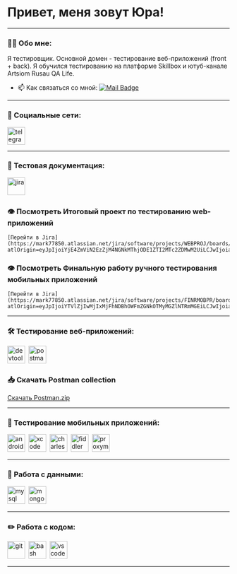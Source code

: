 # Привет, меня зовут Юра!

---

### 👨‍💻 Обо мне:

Я тестировщик. Основной домен - тестирование веб-приложений (front + back). Я обучился тестированию на платформе Skillbox и ютуб-канале Artsiom Rusau QA Life.

- 📫 Как связаться со мной: [![Mail Badge](https://img.shields.io/badge/-@onishuk-yura@mail.ru-blue?style=flat&logo=Mail&logoColor=white)](mailto:onishuk-yura@mail.ru)


---
### 🤝 Социальные сети:

  <div id="badges">
    <a href="https://t.me/markOYV777" target="_blank">
      <img src="https://cdn-icons-png.flaticon.com/512/2111/2111646.png" width="40" height="40" alt="telegram" />
    </a>
  </div>

---

### 📁 Тестовая документация:

<div>
  <img src="https://cdn.jsdelivr.net/gh/devicons/devicon/icons/jira/jira-original.svg" title="jira" alt="jira" width="40" height="40"/>&nbsp
  
### 👁️ Посмотреть Итоговый проект по тестированию web-приложений

    [Перейти в Jira](https://mark77850.atlassian.net/jira/software/projects/WEBPROJ/boards/34?atlOrigin=eyJpIjoiYjE4ZmViN2EzZjM4NGNkMThjODE1ZTI2MTc2ZDMwM2UiLCJwIjoiaiJ9)
  
### 👁️ Посмотреть Финальную работу ручного тестирования мобильных приложений

    [Перейти в Jira](https://mark77850.atlassian.net/jira/software/projects/FINRMOBPR/boards/67?atlOrigin=eyJpIjoiYTVlZjIwMjIxMjFhNDBhOWFmZGNkOTMyMGZlNTRmMGEiLCJwIjoiaiJ9)
</div>

---

### 🛠 Тестирование веб-приложений:

<div>
  <img src="https://d33wubrfki0l68.cloudfront.net/38b5c953a4667366685d55db55d057c86db1fc54/a0fdc/static/acae6b24d940347661ca901ea07f47c1/chrome-dev-logo-icon.png" title="devtools" alt="devtools" width="40" height="40"/>&nbsp
  <img src="https://encrypted-tbn0.gstatic.com/images?q=tbn:ANd9GcRJ5yPOAbr-LrEa8ANO47RBo4f2txsvjPL-fw&s" alt="postman" width="40" height="40"/>&nbsp

### 📥 Скачать Postman collection
[Скачать Postman.zip](https://github.com/Yura-1995/test/releases/download/v1.0.1/Postman.zip)
</div>

---

### 📱 Тестирование мобильных приложений:

<div>
  <img src="https://cdn.jsdelivr.net/gh/devicons/devicon/icons/androidstudio/androidstudio-original.svg" title="android-studio" alt="android-studio" width="40" height="40"/>&nbsp
  <img src="https://cdn.jsdelivr.net/gh/devicons/devicon/icons/xcode/xcode-original.svg" title="xcode" alt="xcode" width="40" height="40"/>&nbsp
  <img src="https://cdn.icon-icons.com/icons2/3053/PNG/512/charles_proxy_macos_bigsur_icon_190302.png" title="charles-proxy" alt="charles-proxy" width="40" height="40"/>&nbsp
  <img src="https://www.megaleechers.com/storage/Fiddler-Everywhere-Icon.png" title="fiddler" alt="fiddler" width="40" height="40"/>&nbsp
  <img src="https://pbs.twimg.com/profile_images/1589614420766126080/slAIVDtr_400x400.jpg" title="proxyman" alt="proxyman" width="40" height="40"/>&nbsp
</div>


---

### 💾 Работа с данными:

<div>
  <img src="https://cdn.jsdelivr.net/gh/devicons/devicon/icons/mysql/mysql-original.svg" title="mysql" alt="mysql" width="40" height="40"/>&nbsp
  <img src="https://cdn.jsdelivr.net/gh/devicons/devicon/icons/mongodb/mongodb-original.svg" title="mongodb" alt="mongodb" width="40" height="40"/>&nbsp
</div>

---

### ✏️ Работа с кодом:

<div>
  <img src="https://cdn.jsdelivr.net/gh/devicons/devicon/icons/git/git-original.svg" title="git" alt="git" width="40" height="40"/>&nbsp
  <img src="https://upload.wikimedia.org/wikipedia/commons/thumb/4/4b/Bash_Logo_Colored.svg/1024px-Bash_Logo_Colored.svg.png?20180723054350" title="bash" alt="bash" width="40" height="40"/>&nbsp
  <img src="https://cdn.jsdelivr.net/gh/devicons/devicon/icons/vscode/vscode-original.svg" title="vscode" alt="vscode" width="40" height="40"/>&nbsp
  
</div>

---
